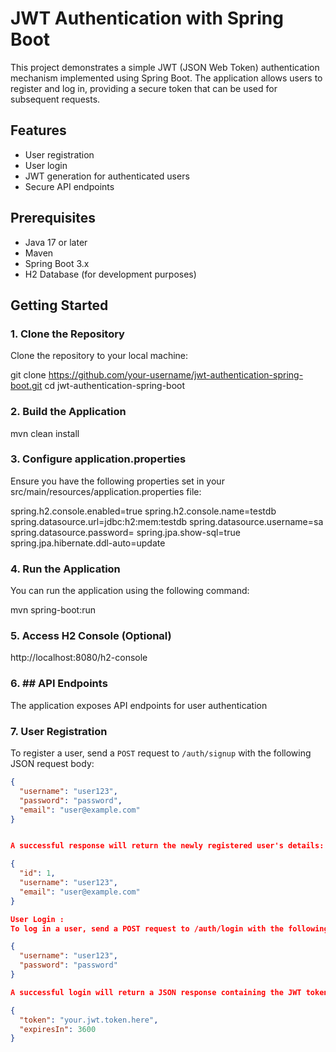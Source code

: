 # JWT Authentication with Spring Boot

This project demonstrates a simple JWT (JSON Web Token) authentication mechanism implemented using Spring Boot. The application allows users to register and log in, providing a secure token that can be used for subsequent requests.

## Features

- User registration
- User login
- JWT generation for authenticated users
- Secure API endpoints

## Prerequisites

- Java 17 or later
- Maven
- Spring Boot 3.x
- H2 Database (for development purposes)

## Getting Started

### 1. Clone the Repository

Clone the repository to your local machine:

git clone https://github.com/your-username/jwt-authentication-spring-boot.git
cd jwt-authentication-spring-boot

### 2. Build the Application

mvn clean install

### 3. Configure application.properties

Ensure you have the following properties set in your src/main/resources/application.properties file:

spring.h2.console.enabled=true
spring.h2.console.name=testdb
spring.datasource.url=jdbc:h2:mem:testdb
spring.datasource.username=sa
spring.datasource.password=
spring.jpa.show-sql=true
spring.jpa.hibernate.ddl-auto=update

### 4. Run the Application

You can run the application using the following command:

mvn spring-boot:run 

### 5. Access H2 Console (Optional)

http://localhost:8080/h2-console

### 6. ## API Endpoints

The application exposes API endpoints for user authentication

### 7. User Registration

To register a user, send a `POST` request to `/auth/signup` with the following JSON request body:

```json
{
  "username": "user123",
  "password": "password",
  "email": "user@example.com"
}


A successful response will return the newly registered user's details:

{
  "id": 1,
  "username": "user123",
  "email": "user@example.com"
}

User Login : 
To log in a user, send a POST request to /auth/login with the following JSON request body:

{
  "username": "user123",
  "password": "password"
}

A successful login will return a JSON response containing the JWT token and its expiration time:

{
  "token": "your.jwt.token.here",
  "expiresIn": 3600
}